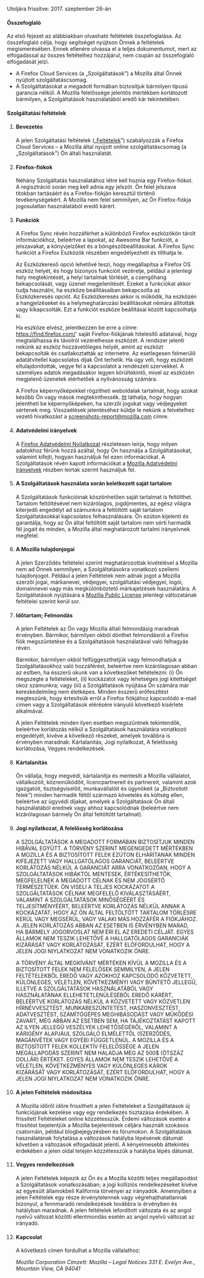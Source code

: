 Utoljára frissítve: 2017. szeptember 26-án

#### Összefoglaló

Az első fejezet az alábbiakban olvasható feltételek összefoglalása. Az összefoglaló célja, hogy segítséget nyújtson Önnek a feltételek megismerésében. Ennek ellenére olvassa el a teljes dokumentumot, mert az elfogadással az összes feltételhez hozzájárul, nem csupán az összefoglaló elfogadását jelzi.

- A Firefox Cloud Services (a „Szolgáltatások”) a Mozilla által Önnek nyújtott szolgáltatáscsomag.
- A Szolgáltatásokat a megadott formában biztosítjuk bármilyen típusú garancia nélkül. A Mozilla felelőssége jelentős mértékben korlátozott bármilyen, a Szolgáltatások használatából eredő kár tekintetében.

#### Szolgáltatási feltételek

1. #### Bevezetés

    A jelen Szolgáltatási feltételek („<u>Feltételek</u>”) szabályozzák a Firefox Cloud Services – a Mozilla által nyújott online szolgáltatáscsomag (a „Szolgáltatások”) Ön általi használatát.

2. #### Firefox-fiókok

    Néhány Szolgáltatás használatához létre kell hoznia egy Firefox-fiókot.  A regisztráció során meg kell adnia egy jelszót. Ön felel jelszava titokban tartásáért és a Firefox-fiókján keresztül történő tevékenységekért. A Mozilla nem felel semmilyen, az Ön Firefox-fiókja jogosulatlan használatából eredő kárért.

3. #### Funkciók

    A Firefox Sync révén hozzáférhet a különböző Firefox eszközökön tárolt információkhoz, beleértve a lapokat, az Awesome Bar funkciót, a jelszavakat, a könyvjelzőket és a böngészőbeállításokat. A Firefox Sync funkciót a Firefox Eszközök részében engedélyezheti és tilthatja le.

    Az Eszközkereső opció lehetővé teszi, hogy megállapítsa a Firefox OS eszköz helyét, és hogy bizonyos funkcióit vezérelje, például a jelenlegi hely megtekintését, a helyi tartalmak törlését, a csengőhang bekapcsolását, vagy üzenet megjelenítését. Ezeket a funkciókat akkor tudja használni, ha eszköze beállításaiban bekapcsolta az Eszközkeresés opciót. Az Eszközkeresés akkor is működik, ha eszközén a hangjelzéseket és a helymeghatározási beállításokat némára állították vagy kikapcsolták. Ezt a funkciót eszköze beállításai között kapcsolhatja ki.

    Ha eszköze elvész, jelentkezzen be erre a címre: https://find.firefox.com/' saját Firefox-fiókjának hitelesítő adataival, hogy megtalálhassa és távolról vezérelhesse eszközét. A rendszer jelenti nekünk az eszköz hozzávetőleges helyét, amint az eszközt bekapcsolták és csatlakoztatták az internetre. Az esetlegesen felmerülő adatátvitellel kapcsolatos díjak Önt terhelik. Ha úgy véli, hogy eszközét eltulajdonították, vegye fel a kapcsolatot a rendészeti szervekkel. A személyes adatok megadásakor legyen körültekintő, mivel az eszközén megjelenő üzenetek elérhetőek a nyilvánosság számára.
    
    A Firefox képernyőképekkel rögzítheti weboldalak tartalmát, hogy azokat később Ön vagy mások megtekinthessék. [Itt](https://www.mozilla.org/en-US/about/legal/report-infringement/) láthatja, hogy hogyan jelentheti be képernyőképeken, ha szerzői jogokat vagy védjegyeket sértenek meg. Visszaélések jelentéséhez küldje le nekünk a felvételhez vezető hivatkozást a screenshots-report@mozilla.com címre.

4. #### Adatvédelmi irányelvek

    A [Firefox Adatvédelmi Nyilatkozat](https://www.mozilla.org/en-US/privacy/firefox/) részletesen leírja, hogy milyen adatokhoz férünk hozzá azáltal, hogy Ön használja a Szolgáltatásokat, valamint kifejti, hogyan használjuk fel ezen információkat. A Szolgáltatások révén kapott információkat a [Mozilla Adatvédelmi Irányelvek](https://www.mozilla.org/privacy/) részben leírtak szerint használjuk fel.

5. #### A Szolgáltatások használata során keletkezett saját tartalom

    A Szolgáltatások funkcióinak köszönhetően saját tartalmat is feltölthet. Tartalom feltöltésével nem kizárólagos, jogdíjmentes, az egész világra kiterjedő engedélyt ad számunkra a feltöltött saját tartalom Szolgáltatásokkal kapcsolatos felhasználására. Ön ezúton kijelenti és garantálja, hogy az Ön által feltöltött saját tartalom nem sérti harmadik fél jogait és minden, a Mozilla által meghatározott tartalmi irányelvnek megfelel.

6. #### A Mozilla tulajdonjogai

    A jelen Szerződés feltételei szerint meghatározottak kivételével a Mozilla nem ad Önnek semmilyen, a Szolgáltatásokra vonatkozó szellemi tulajdonjogot. Például a jelen Feltételek nem adnak jogot a Mozilla szerzői jogai, márkanevei, védjegyei, szolgáltatási védjegyei, logói, domainnevei vagy más megkülönböztető márkajelzések használatára. A Szolgáltatások nyújtására a [Mozilla Public License](https://www.mozilla.org/MPL/) jelenlegi változatának feltételei szerint kerül sor.

7. #### Időtartam; Felmondás

    A jelen Feltételek az Ön vagy Mozilla általi felmondásig maradnak érvényben. Bármikor, bármilyen okból dönthet felmondásról a Firefox fiók megszüntetése és a Szolgáltatások használatával való felhagyás révén.

    Bármikor, bármilyen okból felfüggeszthetjük vagy felmondhatjuk a Szolgáltatásokhoz való hozzáférést, beleértve nem kizárólagosan abban az estben, ha ésszerű okunk van a következőket feltételezni: (i) Ön megszegte a feltételeket, (ii) kockázatot vagy lehetséges jogi kitettséget okoz számunkra; vagy (iii) a Szolgáltatások nyújtása Ön számára már kereskedelmileg nem életképes. Minden ésszerű erőfeszítést megteszünk, hogy értesítsük erről a Firefox fiókjához kapcsolódó e-mail címen vagy a Szolgáltatások elérésére irányuló következő kísérlete alkalmával.

    A jelen Feltételek minden ilyen esetben megszűntnek tekintendők, beleértve korlátozás nélkül a Szolgáltatások használatára vonatkozó engedélyét, kivéve a következő részeket, amelyek továbbra is érvényben maradnak: Kártalanítás, Jogi nyilatkozat, A felelősség korlátozása, Vegyes rendelkezések.

8. #### Kártalanítás

    Ön vállalja, hogy megvédi, kártalanítja és mentesíti a Mozilla vállalatot, vállalkozóit, közreműködőit, licencpartnereit és partnereit, valamint azok igazgatóit, tisztségviselőit, munkavállalóit és ügynökeit (a „Biztosított felek”) minden harmadik féltől származó követelés és költség ellen, beleértve az ügyvédi díjakat, amelyek a Szolgáltatások Ön általi használatából erednek vagy ahhoz kapcsolódnak (beleértve nem kizárólagosan bármely Ön által feltöltött tartalmat).

9. #### Jogi nyilatkozat, A felelősség korlátozása

    A SZOLGÁLTATÁSOK A MEGADOTT FORMÁBAN BIZTOSÍTJUK  MINDEN HIBÁVAL EGYÜTT. A TÖRVÉNY SZERINT MEGENGEDETT MÉRTÉKBEN A MOZILLA ÉS A BIZTOSÍTOTT FELEK EZÚTON ELHÁRÍTANAK MINDEN KIFEJEZETT VAGY HALLGATÓLAGOS GARANCIÁT, BELEÉRTVE KORLÁTOZÁS NÉLKÜL A GARANCIÁT ARRA VONATKOZÓAN, HOGY A SZOLGÁLTATÁSOK HIBÁKTÓL MENTESEK, ÉRTÉKESÍTHETŐK, MEGFELELNEK A MEGADOTT CÉLNAK ÉS NEM JOGSÉRTŐ TERMÉSZETŰEK. ÖN VISELI A TELJES KOCKÁZATOT A SZOLGÁLTATÁSOK CÉLNAK MEGFELELŐ KIVÁLASZTÁSÁÉRT, VALAMINT A SZOLGÁLTATÁSOK MINŐSÉGÉÉRT ÉS TELJESÍTMÉNYÉÉRT, BELEÉRTVE KORLÁTOZÁS NÉLKÜL ANNAK A KOCKÁZATÁT, HOGY AZ ÖN ÁLTAL FELTÖLTÖTT TARTALOM TÖRLÉSRE KERÜL VAGY MEGSÉRÜL, VAGY VALAKI MÁS HOZZÁFÉR A FIÓKJÁHOZ. A JELEN KORLÁTOZÁS ABBAN AZ ESETBEN IS ÉRVÉNYBEN MARAD, HA BÁRMELY JOGORVOSLAT NEM ÉRI EL AZ EREDETI CÉLJÁT. EGYES ÁLLAMOK NEM TESZIK LEHETŐVÉ A HALLGATÓLAGOS GARANCIÁK KIZÁRÁSÁT VAGY KORLÁTOZÁSÁT, EZÉRT ELŐFORDULHAT, HOGY A JELEN JOGI NIYLATKOZAT NEM VONATKOZIK ÖNRE.

    A TÖRVÉNY ÁLTAL MEGKÍVÁNT MÉRTÉKEN KÍVÜL A MOZILLA ÉS A BIZTOSÍTOTT FELEK NEM FELELŐSEK SEMMILYEN, A JELEN FELTÉTELEKBŐL EREDŐ VAGY AZOKHOZ KAPCSOLÓDÓ KÖZVETETT, KÜLÖNLEGES, VÉLETLEN, KÖVETKEZMÉNYI VAGY BÜNTETŐ JELLEGŰ, ILLETVE A SZOLGÁLTATÁSOK HASZNÁLATÁBÓL VAGY HASZNÁLATÁNAK ELLEHETETLENÜLÉSÉBŐL EREDŐ KÁRÉRT, BELEÉRTVE KORLÁTOZÁS NÉLKÜL A KÖZVETETT VAGY KÖZVETLEN HÍRNÉVVESZTÉST, MUNKABESZÜNTETÉST, HASZONVESZTÉST, ADATVESZTÉST, SZÁMÍTÓGÉPES MEGHIBÁSODÁST VAGY MŰKÖDÉSI ZAVART, MÉG ABBAN AZ ESETBEN SEM, HA TÁJÉKOZTATÁST KAPOTT AZ ILYEN JELLEGŰ VESZÉLYEK LEHETŐSÉGÉRŐL, VALAMINT A KÁRIGÉNY ALAPJÁUL SZOLGÁLÓ ELMÉLETTŐL (SZERZŐDÉS, MAGÁNVÉTEK VAGY EGYÉB) FÜGGETLENÜL. A MOZILLA ÉS A BIZTOSÍTOTT FELEK KOLLEKTÍV FELELŐSSÉGE A JELEN MEGÁLLAPODÁS SZERINT NEM HALADJA MEG AZ 500$ (ÖTSZÁZ DOLLÁR) ÉRTÉKET. EGYES ÁLLAMOK NEM TESZIK LEHETŐVÉ A VÉLETLEN, KÖVETKEZMÉNYES VAGY KÜLÖNLEGES KÁROK KIZÁRÁSÁT VAGY KORLÁTOZÁSÁT, EZÉRT ELŐFORDULHAT, HOGY A JELEN JOGI NIYLATKOZAT NEM VONATKOZIK ÖNRE.

10. #### A jelen Feltételek módosítása

    A Mozilla időről időre frissítheti a jelen Feltételeket a Szolgáltatások új funkciójának kezelése vagy egy rendelkezés tisztázása érdekében. A frissített Feltételeket online közzétesszük. Érdemi változások esetén a frissítést bejelentjük a Mozilla bejelentések céljára használt szokásos csatornáin, például blogbejegyzésben és fórumokon. A Szolgáltatások használatának folytatása a változások hatályba lépésének dátumát követően a változások elfogadását jelenti. A kényelmesebb áttekintés érdekében a jelen oldal tetején közzétesszük a hatályba lépés dátumát.

11. #### Vegyes rendelkezések

    A jelen Feltételek képezik az Ön és a Mozilla közötti teljes megállapodást a Szolgáltatások vonatkozásában; a jogi kollíziós rendelkezéseket kivéve az egyesült államokbeli Kalifornia törvényei az irányadók.  Amennyiben a jelen Feltételek egy része érvénytelennek vagy végrehajthatatlannak bizonyul, a fennmaradó rendelkezések továbbra is érvényben és hatályban maradnak. A jelen feltételek lefordított változata és az angol nyelvű változat közötti ellentmondás esetén az angol nyelvű változat az irányadó.

12. #### Kapcsolat

    A következő címen fordulhat a Mozilla vállalathoz:

    <address>
      Mozilla Corporation 
      Címzett: Mozilla – Legal Notices 
      331 E. Evelyn Ave., 
      Mountain View, CA 94041 
    </address>
